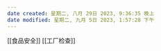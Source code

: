 ```yaml
---
date created: 星期二, 八月 29日 2023, 9:36:35 晚上
date modified: 星期二, 九月 5日 2023, 1:57:28 下午
---
```

[[食品安全]]
[[工厂检查]]